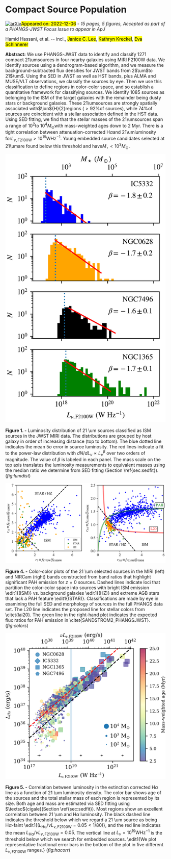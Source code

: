 <div class="macros" style="visibility:hidden;">
$\newcommand{\ensuremath}{}$
$\newcommand{\xspace}{}$
$\newcommand{\object}[1]{\texttt{#1}}$
$\newcommand{\farcs}{{.}''}$
$\newcommand{\farcm}{{.}'}$
$\newcommand{\arcsec}{''}$
$\newcommand{\arcmin}{'}$
$\newcommand{\ion}[2]{#1#2}$
$\newcommand{\textsc}[1]{\textrm{#1}}$
$\newcommand{\hl}[1]{\textrm{#1}}$
$\newcommand{\vdag}{(v)^\dagger}$
$\newcommand$
$\newcommand$
$\newcommand$
$\newcommand{\STScI}{\affiliation{Space Telescope Science Institute, 3700 San Martin Drive, Baltimore, MD 21218, USA}}$</div>

<div class="macros" style="visibility:hidden;">
$\newcommand{$\ensuremath$}{}$
$\newcommand{$\xspace$}{}$
$\newcommand{$\object$}[1]{\texttt{#1}}$
$\newcommand{$\farcs$}{{.}''}$
$\newcommand{$\farcm$}{{.}'}$
$\newcommand{$\arcsec$}{''}$
$\newcommand{$\arcmin$}{'}$
$\newcommand{$\ion$}[2]{#1#2}$
$\newcommand{$\textsc$}[1]{\textrm{#1}}$
$\newcommand{$\hl$}[1]{\textrm{#1}}$
$\newcommand{$\vdag$}{(v)^\dagger}$
$\newcommand$
$\newcommand$
$\newcommand$
$\newcommand{$\STScI$}{\affiliation{Space Telescope Science Institute, 3700 San Martin Drive, Baltimore, MD 21218, USA}}$</div>



<div id="title">

#  Compact Source Population

</div>
<div id="comments">

[![arXiv](https://img.shields.io/badge/arXiv-2212.01526-b31b1b.svg)](https://arxiv.org/abs/2212.01526)<mark>Appeared on: 2022-12-06</mark> - _15 pages, 5 figures, Accepted as part of a PHANGS-JWST Focus Issue to appear in ApJ_

</div>
<div id="authors">

Hamid Hassani, et al. -- incl., <mark>Janice C. Lee</mark>, <mark>Kathryn Kreckel</mark>, <mark>Eva Schinnerer</mark>

</div>
<div id="abstract">

**Abstract:** We use PHANGS-JWST data to identify and classify 1271 compact 21\umsources in four nearby galaxies using MIRI F2100W data. We identify sources using a dendrogram-based algorithm, and we measure the background-subtracted flux densities for JWST bands from 2$\um$to 21$\um$. Using the SED in JWST as well as HST bands, plus ALMA and MUSE/VLT observations, we classify the sources by eye. Then we use this classification to define regions in color-color space, and so establish a quantitative framework for classifying sources. We identify 1085 sources as belonging to the ISM of the target galaxies with the remainder being dusty stars or background galaxies.  These 21\umsources are strongly spatially associated with$\ion${H}{2}regions ($>92\%$of sources), while 74\%of sources are coincident with a stellar association defined in the HST data. Using SED fitting, we find that the stellar masses of the 21\umsources span a range of 10$^{2}$to 10$^{4} M_\odot$with mass-weighted ages down to 2 Myr. There is a tight correlation between attenuation-corrected H$\alpha$and 21\umluminosity for$L_{\nu,\mathrm{F2100W}}>10^{19} \mathrm{W Hz}^{-1}$. Young embedded source candidates selected at 21\umare found below this threshold and have$M_\star < 10^{3} M_\odot$.

</div>

<div id="div_fig1">

<img src="tmp_2212.01526/./lumdist2.png" alt="Fig1" width="100%"/>

**Figure 1. -** Luminosity distribution of 21 \um sources classified as ISM sources in the JWST MIRI data.  The distributions are grouped by host galaxy in order of increasing distance (top to bottom). The blue dotted line indicates the mean $5\sigma$ error in source luminosity. The red lines indicate a fit to the power-law distribution with $dN/dL_\nu \propto L_\nu^{\beta}$ over two orders of magnitude. The value of $\beta$ is labeled in each panel.  The mass scale on the top axis translates the luminosity measurements to equivalent masses using the median ratio we determine from SED fitting (Section \ref{sec:sedfit}). (*fig:lumdist*)

</div>
<div id="div_fig2">

<img src="tmp_2212.01526/./colorcolor.png" alt="Fig4" width="100%"/>

**Figure 4. -** Color-color plots of the 21 \um selected sources in the MIRI (left) and NIRCam (right) bands constructed from band ratios that highlight significant PAH emission for $z=0$ sources.  Dashed lines indicate loci that partition the color-color space into sources with bright ISM emission \edit1{(ISM)} vs. background galaxies \edit1{(HZ)} and extreme AGB stars that lack a PAH feature \edit1{(STAR)}.  Classifications are made by eye in examining the full SED and morphology of sources in the full PHANGS data set. The L20 line indicates the proposed line for stellar colors from \citet{lai20}.  The green line in the right-hand plot indicates the expected flux ratios for PAH emission in \citet{SANDSTROM2_PHANGSJWST}. (*fig:colors*)

</div>
<div id="div_fig3">

<img src="tmp_2212.01526/./age_mass_color.png" alt="Fig5" width="100%"/>

**Figure 5. -** Correlation between luminosity in the extinction corrected H$\alpha$ line as a function of 21 \um luminosity density. The color bar shows age of the sources and the total stellar mass of each region is represented by its size. Both age and mass are estimated via SED fitting using $\textsc${cigale}(Section \ref{sec:sedfit}). Most regions show an excellent correlation between 21 \um and H$\alpha$ luminosity.  The black dashed line indicates the threshold below which we regard a 21 \um source as being H$\alpha$-faint \edit1{($L_\mathrm{H\alpha} / \nu L_{\nu, \mathrm{F2100W}}=0.05<1/80$)}, and the red line indicates the mean $L_\mathrm{H\alpha} / \nu L_{\nu, \mathrm{F2100W}}=0.05$.  The vertical line at $L_\nu = 10^{19} \mathrm{W Hz^{-1}}$ is the threshold below which we search for embedded sources. \edit1{We plot representative fractional error bars in the bottom of the plot in five different $L_{\nu, \mathrm{F2100W}}$ ranges.} (*fig:hacorr*)

</div>